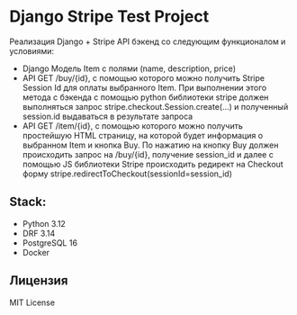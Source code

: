 # Django Stripe Test Project

Реализация Django + Stripe API бэкенд со следующим функционалом и
условиями:
- Django Модель Item с полями (name, description, price)
- API GET /buy/{id}, c помощью которого можно получить Stripe Session
Id для оплаты выбранного Item. При выполнении этого метода c
бэкенда с помощью python библиотеки stripe должен выполняться
запрос stripe.checkout.Session.create(...) и полученный session.id
выдаваться в результате запроса
- API GET /item/{id}, c помощью которого можно получить простейшую
HTML страницу, на которой будет информация о выбранном Item
и кнопка Buy. По нажатию на кнопку Buy должен происходить
запрос на /buy/{id}, получение session_id и далее с помощью JS
библиотеки Stripe происходить редирект на Checkout форму
stripe.redirectToCheckout(sessionId=session_id)

## Stack:
- Python 3.12
- DRF 3.14
- PostgreSQL 16
- Docker

## Лицензия
MIT License
